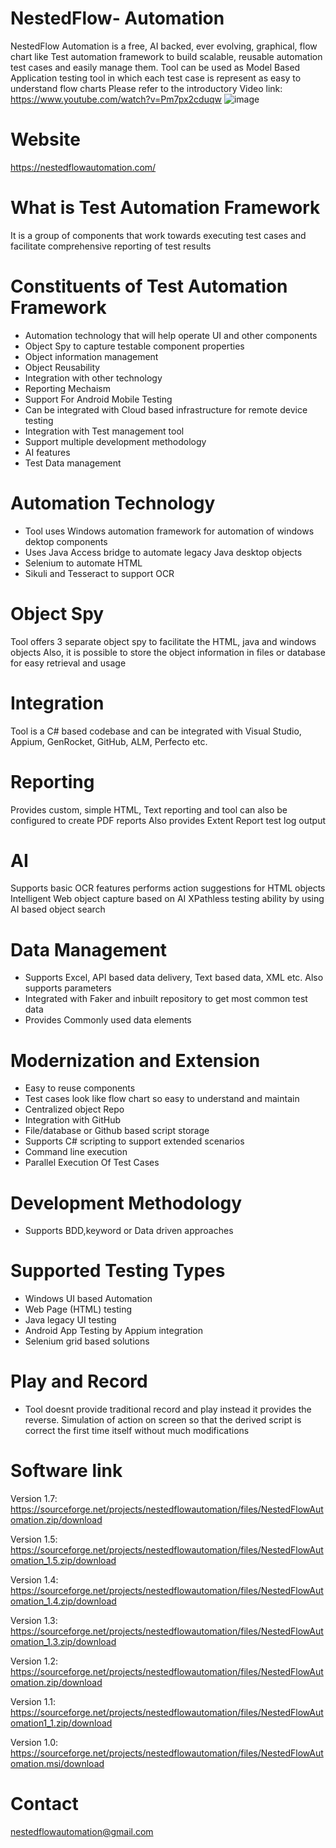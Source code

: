 # NestedFlow- Automation
NestedFlow Automation is a free, AI backed, ever evolving, graphical, flow chart like Test automation framework to build scalable, reusable automation test cases and easily manage them. 
Tool can be used as Model Based Application testing tool in which each test case is represent as easy to understand flow charts
Please refer to the introductory Video link: https://www.youtube.com/watch?v=Pm7px2cduqw
![image](https://github.com/nestedflow-Automation/NestedFlowRepo/assets/144468568/8987dd29-6ecf-4222-8d56-45d63da78ef4)

# Website 
https://nestedflowautomation.com/

# What is Test Automation Framework
It is a group of components that work towards executing test cases and facilitate comprehensive reporting of test results

# Constituents of Test Automation Framework
- Automation technology that will help operate UI and other components
- Object Spy to capture testable component properties
- Object information management
- Object Reusability
- Integration with other technology
- Reporting Mechaism
- Support For Android Mobile Testing
- Can be integrated with Cloud based infrastructure for remote device testing
- Integration with Test management tool
- Support multiple development methodology
- AI features
- Test Data management

# Automation Technology
- Tool uses Windows automation framework for automation of windows dektop components
- Uses Java Access bridge to automate legacy Java desktop objects
- Selenium to automate HTML
- Sikuli and Tesseract to support OCR

# Object Spy
Tool offers 3 separate object spy to facilitate the HTML, java and windows objects 
Also, it is possible to store the object information in files or database for easy retrieval and usage

# Integration
Tool is a C# based codebase and can be integrated with Visual Studio, Appium, GenRocket, GitHub, ALM, Perfecto etc.

# Reporting
Provides custom, simple HTML, Text reporting and tool can also be configured to create PDF reports
Also provides Extent Report test log output

# AI
  Supports basic OCR features 
  performs action suggestions for HTML objects
  Intelligent Web object capture based on AI
  XPathless testing ability by using AI based object search

# Data Management
- Supports Excel, API based data delivery, Text based data, XML etc. Also supports parameters
- Integrated with Faker and inbuilt repository to get most common test data
- Provides Commonly used data elements

# Modernization and Extension
- Easy to reuse components
- Test cases look like flow chart so easy to understand and maintain
- Centralized object Repo
- Integration with GitHub
- File/database or Github based script storage
- Supports C# scripting to support extended scenarios
- Command line execution
- Parallel Execution Of Test Cases

# Development Methodology
- Supports BDD,keyword or Data driven approaches

# Supported Testing Types
- Windows UI based Automation
- Web Page (HTML) testing
- Java legacy UI testing
- Android App Testing by Appium integration
- Selenium grid based solutions
  
# Play and Record
- Tool doesnt provide traditional record and play instead it provides the reverse. Simulation of action on screen so that the derived script is correct the first time itself without much modifications

# Software link

Version 1.7: https://sourceforge.net/projects/nestedflowautomation/files/NestedFlowAutomation.zip/download

Version 1.5: https://sourceforge.net/projects/nestedflowautomation/files/NestedFlowAutomation_1.5.zip/download

Version 1.4: https://sourceforge.net/projects/nestedflowautomation/files/NestedFlowAutomation_1.4.zip/download

Version 1.3: https://sourceforge.net/projects/nestedflowautomation/files/NestedFlowAutomation_1.3.zip/download

Version 1.2: https://sourceforge.net/projects/nestedflowautomation/files/NestedFlowAutomation.zip/download

Version 1.1: https://sourceforge.net/projects/nestedflowautomation/files/NestedFlowAutomation1_1.zip/download



Version 1.0: https://sourceforge.net/projects/nestedflowautomation/files/NestedFlowAutomation.msi/download

# Contact
nestedflowautomation@gmail.com
